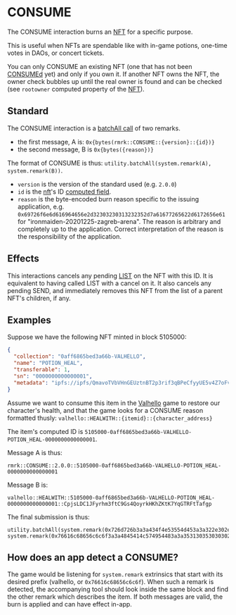 # CONSUME

The CONSUME interaction burns an [NFT](../entities/nft.md) for a specific purpose.

This is useful when NFTs are spendable like with in-game potions, one-time votes in DAOs, or concert
tickets.

You can only CONSUME an existing NFT (one that has not been [CONSUMEd](consume.md) yet) and only if
you own it. If another NFT owns the NFT, the owner check bubbles up until the real owner is found
and can be checked (see `rootowner` computed property of the [NFT](../entities/nft.md)).

## Standard

The CONSUME interaction is a
[batchAll call](https://polkadot.js.org/api/cookbook/tx.html#how-can-i-batch-transactions) of two
remarks.

- the first message, A is: `0x{bytes(rmrk::CONSUME::{version}::{id})}`
- the second message, B is `0x{bytes({reason})}`

The format of CONSUME is thus: `utility.batchAll(system.remark(A), system.remark(B))`.

- `version` is the version of the standard used (e.g. `2.0.0`)
- `id` is the [nft](../entity/nft.md)'s ID [computed field](../entities/nft.md#computed-fields).
- `reason` is the byte-encoded burn reason specific to the issuing application, e.g.
  `0x69726f6e6d616964656e2d32303230313232352d7a61677265622d6172656e61` for
  "ironmaiden-20201225-zagreb-arena". The reason is arbitrary and completely up to the application.
  Correct interpretation of the reason is the responsibility of the application.

## Effects

This interactions cancels any pending [LIST](list.md) on the NFT with this ID. It is equivalent to
having called LIST with a cancel on it. It also cancels any pending SEND, and immediately removes
this NFT from the list of a parent NFT's children, if any.

## Examples

Suppose we have the following NFT minted in block 5105000:

```json
{
  "collection": "0aff6865bed3a66b-VALHELLO",
  "name": "POTION_HEAL",
  "transferable": 1,
  "sn": "0000000000000001",
  "metadata": "ipfs://ipfs/QmavoTVbVHnGEUztnBT2p3rif3qBPeCfyyUE5v4Z7oFvs4"
}
```

Assume we want to consume this item in the [Valhello](https://valhello.app) game to restore our
character's health, and that the game looks for a CONSUME reason formatted thusly:
`valhello::HEALWITH::{itemid}::{character_address}`

The item's computed ID is `5105000-0aff6865bed3a66b-VALHELLO-POTION_HEAL-0000000000000001`.

Message A is thus:

```
rmrk::CONSUME::2.0.0::5105000-0aff6865bed3a66b-VALHELLO-POTION_HEAL-0000000000000001
```

Message B is:

```
valhello::HEALWITH::5105000-0aff6865bed3a66b-VALHELLO-POTION_HEAL-0000000000000001::CpjsLDC1JFyrhm3ftC9Gs4QoyrkHKhZKtK7YqGTRFtTafgp
```

The final submission is thus:

```
utility.batchAll(system.remark(0x726d726b3a3a434f4e53554d453a3a322e302e303a3a353130353030302d306166663638363562656433613636622d56414c48454c4c4f2d504f54494f4e5f4845414c2d30303030303030303030303030303031), system.remark(0x76616c68656c6c6f3a3a4845414c574954483a3a353130353030302d306166663638363562656433613636622d56414c48454c4c4f2d504f54494f4e5f4845414c2d303030303030303030303030303030313a3a43706a734c4443314a467972686d3366744339477334516f79726b484b685a4b744b37597147545246745461666770))
```

## How does an app detect a CONSUME?

The game would be listening for `system.remark` extrinsics that start with its desired prefix
(valhello, or `0x76616c68656c6c6f`). When such a remark is detected, the accompanying tool should
look inside the same block and find the other remark which describes the item. If both messages are
valid, the burn is applied and can have effect in-app.
